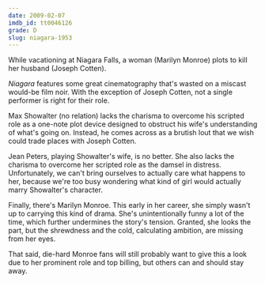```yaml
---
date: 2009-02-07
imdb_id: tt0046126
grade: D
slug: niagara-1953
---
```


While vacationing at Niagara Falls, a woman (Marilyn Monroe) plots to kill her husband (Joseph Cotten).

_Niagara_ features some great cinematography that's wasted on a miscast would-be film noir. With the exception of Joseph Cotten, not a single performer is right for their role.

Max Showalter (no relation) lacks the charisma to overcome his scripted role as a one-note plot device designed to obstruct his wife's understanding of what's going on. Instead, he comes across as a brutish lout that we wish could trade places with Joseph Cotten.

Jean Peters, playing Showalter's wife, is no better. She also lacks the charisma to overcome her scripted role as the damsel in distress. Unfortunately, we can't bring ourselves to actually care what happens to her, because we're too busy wondering what kind of girl would actually marry Showalter's character.

Finally, there's Marilyn Monroe. This early in her career, she simply wasn't up to carrying this kind of drama. She's unintentionally funny a lot of the time, which further undermines the story's tension. Granted, she looks the part, but the shrewdness and the cold, calculating ambition, are missing from her eyes.

That said, die-hard Monroe fans will still probably want to give this a look due to her prominent role and top billing, but others can and should stay away.
